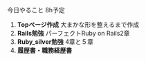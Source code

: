 今日やること 8h予定
1. **Topページ作成**
大まかな形を整えるまで作成
2. **Rails勉強**
パーフェクトRuby on Rails2章
3. **Ruby_silver勉強**
4章と５章
4. **履歴書・職務経歴書**

